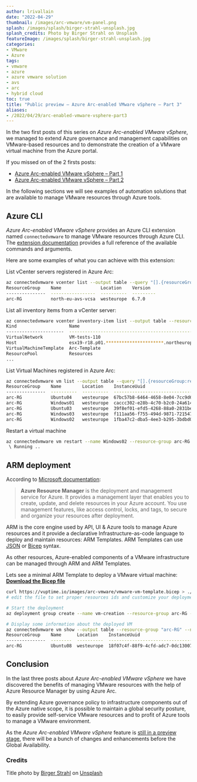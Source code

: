 ```yaml
---
author: lrivallain
date: "2022-04-29"
thumbnail: /images/arc-vmware/vm-panel.png
splash: /images/splash/birger-strahl-unsplash.jpg
splash_credits: Photo by Birger Strahl on Unsplash
featureImage: /images/splash/birger-strahl-unsplash.jpg
categories:
- VMware
- Azure
tags:
- vmware
- azure
- azure vmware solution
- avs
- arc
- hybrid cloud
toc: true
title: "Public preview – Azure Arc-enabled VMware vSphere – Part 3"
aliases:
- /2022/04/29/arc-enabled-vmware-vsphere-part3
---
```


In the two first posts of this series on *Azure Arc-enabled VMware vSphere*, we managed to extend Azure governance and management capabilities on VMware-based resources and to demonstrate the creation of a VMware virtual machine from the Azure portal.

If you missed on of the 2 firsts posts:

* [Azure Arc-enabled VMware vSphere – Part 1](/2022/04/25/arc-enabled-vmware-vsphere-part1)
* [Azure Arc-enabled VMware vSphere – Part 2](/2022/04/27/arc-enabled-vmware-vsphere-part2)

In the following sections we will see examples of automation solutions that are available to manage VMware resources through Azure tools.

## Azure CLI

*Azure Arc-enabled VMware vSphere* provides an Azure CLI extension named `connectedvmware` to manage VMware resources through Azure CLI. The [extension documentation](https://docs.microsoft.com/en-us/cli/azure/connectedvmware?view=azure-cli-latest) provides a full reference of the available commands and arguments.

Here are some examples of what you can achieve with this extension:

List vCenter servers registered in Azure Arc:

```bash
az connectedvmware vcenter list --output table --query "[].{resourceGroup:resourceGroup, name:name, location:location, version:version}"
ResourceGroup    Name               Location    Version
---------------  -----------------  ----------  ---------
arc-RG           north-eu-avs-vcsa  westeurope  6.7.0
```

List all inventory items from a vCenter server:

```bash
az connectedvmware vcenter inventory-item list --output table --resource-group "arc-RG" --vcenter "north-eu-avs-vcsa" --query "[].{kind:kind, name:moName}"
Kind                    Name
----------------------  --------------------------------------------------------------
VirtualNetwork          VM-tests-110
Host                    esx19-r18.p01.**********************.northeurope.avs.azure.com
VirtualMachineTemplate  Arc-Template
ResourcePool            Resources
...
```

List Virtual Machines registered in Azure Arc:

```bash
az connectedvmware vm list --output table --query "[].{resourceGroup:resourceGroup, name:name, location:location, instanceUuid:instanceUuid}"
ResourceGroup    Name        Location    InstanceUuid
---------------  ----------  ----------  ------------------------------------
arc-RG           Ubuntu04    westeurope  67bc57b8-6464-4658-8e04-7cc9d6d5cb04
arc-RG           Windows01   westeurope  caccc302-e28b-4c70-b2c0-24a614d470e6
arc-RG           Ubuntu03    westeurope  39f8ef01-efd5-4268-88a0-2831bece69e7
arc-RG           Windows03   westeurope  f111aa56-f755-494d-9871-72154779792b
arc-RG           Windows02   westeurope  1fba47c2-dba5-4ee3-b295-3bdbd043fbb8
```

Restart a virtual machine

```bash
az connectedvmware vm restart --name Windows02 --resource-group arc-RG
 \ Running ..
```

## ARM deployment

According to [Microsoft documentation](<https://docs.microsoft.com/en-us/azure/azure-resource-manager/management/overview>):

> **Azure Resource Manager** is the deployment and management service for Azure. It provides a management layer that enables you to create, update, and delete resources in your Azure account. You use management features, like access control, locks, and tags, to secure and organize your resources after deployment.

ARM is the core engine used by API, UI & Azure tools to manage Azure resources and it provide a declarative Infrastructure-as-code language to deploy and maintain resources: ARM Templates. ARM Templates can use [JSON](https://docs.microsoft.com/en-us/azure/azure-resource-manager/bicep/compare-template-syntax) or [Bicep](https://docs.microsoft.com/en-us/azure/azure-resource-manager/bicep/overview) syntax.

As other resources, Azure-enabled components of a VMware infrastructure can be managed through ARM and ARM Templates.

Lets see a minimal ARM Template to deploy a VMware virtual machine: **[Download the Bicep file](/images/arc-vmware/vmware-vm-template.bicep)**


```bash
curl https://vuptime.io/images/arc-vmware/vmware-vm-template.bicep > ./vmware-vm-template.bicep
# edit the file to set proper resources ids and customize your deployment parameters

# Start the deployment
az deployment group create --name vm-creation --resource-group arc-RG --template-file ./vmware-vm-template.bicep --parameters VMName=Ubuntu08

# Display some information about the deployed VM
az connectedvmware vm show --output table --resource-group "arc-RG" --name "Ubuntu06" --query "{resourceGroup:resourceGroup, name:name, location:location, instanceUuid:instanceUuid}"
ResourceGroup    Name      Location    InstanceUuid
---------------  --------  ----------  ------------------------------------
arc-RG           Ubuntu08  westeurope  18f07c4f-88f9-4cfd-adc7-0dc13007984c
```

## Conclusion

In the last three posts about *Azure Arc-enabled VMware vSphere* we have discovered the benefits of managing VMware resources with the help of Azure Resource Manager by using Azure Arc.

By extending Azure governance policy to infrastructure components out of the Azure native scope, it is possible to maintain a global security posture, to easily provide self-service VMware resources and to profit of Azure tools to manage a VMware environment.

As the *Azure Arc-enabled VMware vSphere* feature is [still in a preview stage](https://azure.microsoft.com/en-us/updates/public-preview-azure-arc-integration-with-vmware-vsphere/), there will be a bunch of changes and enhancements before the Global Availability.

### Credits

Title photo by [Birger Strahl](https://unsplash.com/@bist31) on [Unsplash](https://unsplash.com/photos/1XhmIcBB-EA)
